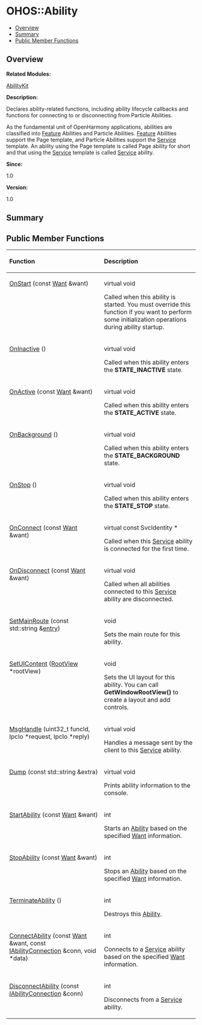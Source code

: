 # OHOS::Ability<a name="EN-US_TOPIC_0000001054479575"></a>

-   [Overview](#section686627827165632)
-   [Summary](#section182016991165632)
-   [Public Member Functions](#pub-methods)

## **Overview**<a name="section686627827165632"></a>

**Related Modules:**

[AbilityKit](abilitykit.md)

**Description:**

Declares ability-related functions, including ability lifecycle callbacks and functions for connecting to or disconnecting from Particle Abilities. 

As the fundamental unit of OpenHarmony applications, abilities are classified into  [Feature](feature.md)  Abilities and Particle Abilities.  [Feature](feature.md)  Abilities support the Page template, and Particle Abilities support the  [Service](service.md)  template. An ability using the Page template is called Page ability for short and that using the  [Service](service.md)  template is called  [Service](service.md)  ability.

**Since:**

1.0

**Version:**

1.0

## **Summary**<a name="section182016991165632"></a>

## Public Member Functions<a name="pub-methods"></a>

<a name="table875809647165632"></a>
<table><thead align="left"><tr id="row1646590855165632"><th class="cellrowborder" valign="top" width="50%" id="mcps1.1.3.1.1"><p id="p1395536008165632"><a name="p1395536008165632"></a><a name="p1395536008165632"></a>Function</p>
</th>
<th class="cellrowborder" valign="top" width="50%" id="mcps1.1.3.1.2"><p id="p1016693824165632"><a name="p1016693824165632"></a><a name="p1016693824165632"></a>Description</p>
</th>
</tr>
</thead>
<tbody><tr id="row849508489165632"><td class="cellrowborder" valign="top" width="50%" headers="mcps1.1.3.1.1 "><p id="p1453686894165632"><a name="p1453686894165632"></a><a name="p1453686894165632"></a><a href="abilitykit.md#ga4d016d42397f33c7710db8544581c757">OnStart</a> (const <a href="want.md">Want</a> &amp;want)</p>
</td>
<td class="cellrowborder" valign="top" width="50%" headers="mcps1.1.3.1.2 "><p id="p540301847165632"><a name="p540301847165632"></a><a name="p540301847165632"></a>virtual void </p>
<p id="p549128055165632"><a name="p549128055165632"></a><a name="p549128055165632"></a>Called when this ability is started. You must override this function if you want to perform some initialization operations during ability startup. </p>
</td>
</tr>
<tr id="row1652175935165632"><td class="cellrowborder" valign="top" width="50%" headers="mcps1.1.3.1.1 "><p id="p930990971165632"><a name="p930990971165632"></a><a name="p930990971165632"></a><a href="abilitykit.md#gae251a38aa7c0aebd7498eef86deab7c1">OnInactive</a> ()</p>
</td>
<td class="cellrowborder" valign="top" width="50%" headers="mcps1.1.3.1.2 "><p id="p940929638165632"><a name="p940929638165632"></a><a name="p940929638165632"></a>virtual void </p>
<p id="p542302668165632"><a name="p542302668165632"></a><a name="p542302668165632"></a>Called when this ability enters the <strong id="b2082006925165632"><a name="b2082006925165632"></a><a name="b2082006925165632"></a>STATE_INACTIVE</strong> state. </p>
</td>
</tr>
<tr id="row1726122509165632"><td class="cellrowborder" valign="top" width="50%" headers="mcps1.1.3.1.1 "><p id="p140299007165632"><a name="p140299007165632"></a><a name="p140299007165632"></a><a href="abilitykit.md#ga3135bfa435f5aaa185f21014a9e86e59">OnActive</a> (const <a href="want.md">Want</a> &amp;want)</p>
</td>
<td class="cellrowborder" valign="top" width="50%" headers="mcps1.1.3.1.2 "><p id="p2018294143165632"><a name="p2018294143165632"></a><a name="p2018294143165632"></a>virtual void </p>
<p id="p1311118038165632"><a name="p1311118038165632"></a><a name="p1311118038165632"></a>Called when this ability enters the <strong id="b609388297165632"><a name="b609388297165632"></a><a name="b609388297165632"></a>STATE_ACTIVE</strong> state. </p>
</td>
</tr>
<tr id="row978088755165632"><td class="cellrowborder" valign="top" width="50%" headers="mcps1.1.3.1.1 "><p id="p1009009736165632"><a name="p1009009736165632"></a><a name="p1009009736165632"></a><a href="abilitykit.md#ga8185ad517d94ca99a00917d3d1f10620">OnBackground</a> ()</p>
</td>
<td class="cellrowborder" valign="top" width="50%" headers="mcps1.1.3.1.2 "><p id="p795196067165632"><a name="p795196067165632"></a><a name="p795196067165632"></a>virtual void </p>
<p id="p709796004165632"><a name="p709796004165632"></a><a name="p709796004165632"></a>Called when this ability enters the <strong id="b453524171165632"><a name="b453524171165632"></a><a name="b453524171165632"></a>STATE_BACKGROUND</strong> state. </p>
</td>
</tr>
<tr id="row807327556165632"><td class="cellrowborder" valign="top" width="50%" headers="mcps1.1.3.1.1 "><p id="p1890229184165632"><a name="p1890229184165632"></a><a name="p1890229184165632"></a><a href="abilitykit.md#gaa4145b360bbe5cdb5d267b17ac12af6a">OnStop</a> ()</p>
</td>
<td class="cellrowborder" valign="top" width="50%" headers="mcps1.1.3.1.2 "><p id="p293254190165632"><a name="p293254190165632"></a><a name="p293254190165632"></a>virtual void </p>
<p id="p1341843924165632"><a name="p1341843924165632"></a><a name="p1341843924165632"></a>Called when this ability enters the <strong id="b2067096314165632"><a name="b2067096314165632"></a><a name="b2067096314165632"></a>STATE_STOP</strong> state. </p>
</td>
</tr>
<tr id="row1791232489165632"><td class="cellrowborder" valign="top" width="50%" headers="mcps1.1.3.1.1 "><p id="p1859764241165632"><a name="p1859764241165632"></a><a name="p1859764241165632"></a><a href="abilitykit.md#ga88e9dbaaa083be9f06adeea27680ef76">OnConnect</a> (const <a href="want.md">Want</a> &amp;want)</p>
</td>
<td class="cellrowborder" valign="top" width="50%" headers="mcps1.1.3.1.2 "><p id="p1473587870165632"><a name="p1473587870165632"></a><a name="p1473587870165632"></a>virtual const SvcIdentity * </p>
<p id="p143215404165632"><a name="p143215404165632"></a><a name="p143215404165632"></a>Called when this <a href="service.md">Service</a> ability is connected for the first time. </p>
</td>
</tr>
<tr id="row1598548600165632"><td class="cellrowborder" valign="top" width="50%" headers="mcps1.1.3.1.1 "><p id="p1034830851165632"><a name="p1034830851165632"></a><a name="p1034830851165632"></a><a href="abilitykit.md#gac17d2b81d661134b63ee74b0212eace6">OnDisconnect</a> (const <a href="want.md">Want</a> &amp;want)</p>
</td>
<td class="cellrowborder" valign="top" width="50%" headers="mcps1.1.3.1.2 "><p id="p675804049165632"><a name="p675804049165632"></a><a name="p675804049165632"></a>virtual void </p>
<p id="p1218740258165632"><a name="p1218740258165632"></a><a name="p1218740258165632"></a>Called when all abilities connected to this <a href="service.md">Service</a> ability are disconnected. </p>
</td>
</tr>
<tr id="row377002491165632"><td class="cellrowborder" valign="top" width="50%" headers="mcps1.1.3.1.1 "><p id="p497533447165632"><a name="p497533447165632"></a><a name="p497533447165632"></a><a href="abilitykit.md#gac83a9af046458b7f6bfaf85071b093f4">SetMainRoute</a> (const std::string &amp;<a href="entry.md">entry</a>)</p>
</td>
<td class="cellrowborder" valign="top" width="50%" headers="mcps1.1.3.1.2 "><p id="p899951112165632"><a name="p899951112165632"></a><a name="p899951112165632"></a>void </p>
<p id="p1497803139165632"><a name="p1497803139165632"></a><a name="p1497803139165632"></a>Sets the main route for this ability. </p>
</td>
</tr>
<tr id="row1310926151165632"><td class="cellrowborder" valign="top" width="50%" headers="mcps1.1.3.1.1 "><p id="p684980461165632"><a name="p684980461165632"></a><a name="p684980461165632"></a><a href="abilitykit.md#ga9b734c2ad8ad52f906d676f0c897a4aa">SetUIContent</a> (<a href="ohos-rootview.md">RootView</a> *rootView)</p>
</td>
<td class="cellrowborder" valign="top" width="50%" headers="mcps1.1.3.1.2 "><p id="p1843503935165632"><a name="p1843503935165632"></a><a name="p1843503935165632"></a>void </p>
<p id="p312039368165632"><a name="p312039368165632"></a><a name="p312039368165632"></a>Sets the UI layout for this ability. You can call <strong id="b959583830165632"><a name="b959583830165632"></a><a name="b959583830165632"></a>GetWindowRootView()</strong> to create a layout and add controls. </p>
</td>
</tr>
<tr id="row1266602865165632"><td class="cellrowborder" valign="top" width="50%" headers="mcps1.1.3.1.1 "><p id="p1073980064165632"><a name="p1073980064165632"></a><a name="p1073980064165632"></a><a href="abilitykit.md#gab2d208621c7236c3608afb77d8a02966">MsgHandle</a> (uint32_t funcId, IpcIo *request, IpcIo *reply)</p>
</td>
<td class="cellrowborder" valign="top" width="50%" headers="mcps1.1.3.1.2 "><p id="p965820957165632"><a name="p965820957165632"></a><a name="p965820957165632"></a>virtual void </p>
<p id="p223694496165632"><a name="p223694496165632"></a><a name="p223694496165632"></a>Handles a message sent by the client to this <a href="service.md">Service</a> ability. </p>
</td>
</tr>
<tr id="row1422392272165632"><td class="cellrowborder" valign="top" width="50%" headers="mcps1.1.3.1.1 "><p id="p1536457536165632"><a name="p1536457536165632"></a><a name="p1536457536165632"></a><a href="abilitykit.md#ga5330624843c776ebe61366540d32eb92">Dump</a> (const std::string &amp;extra)</p>
</td>
<td class="cellrowborder" valign="top" width="50%" headers="mcps1.1.3.1.2 "><p id="p269982077165632"><a name="p269982077165632"></a><a name="p269982077165632"></a>virtual void </p>
<p id="p219081160165632"><a name="p219081160165632"></a><a name="p219081160165632"></a>Prints ability information to the console. </p>
</td>
</tr>
<tr id="row1319167645165632"><td class="cellrowborder" valign="top" width="50%" headers="mcps1.1.3.1.1 "><p id="p1654716264165632"><a name="p1654716264165632"></a><a name="p1654716264165632"></a><a href="abilitykit.md#gab11d708d5eaa1eca54828fa88625681a">StartAbility</a> (const <a href="want.md">Want</a> &amp;want)</p>
</td>
<td class="cellrowborder" valign="top" width="50%" headers="mcps1.1.3.1.2 "><p id="p753565405165632"><a name="p753565405165632"></a><a name="p753565405165632"></a>int </p>
<p id="p902271214165632"><a name="p902271214165632"></a><a name="p902271214165632"></a>Starts an <a href="ohos-ability.md">Ability</a> based on the specified <a href="want.md">Want</a> information. </p>
</td>
</tr>
<tr id="row1584313896165632"><td class="cellrowborder" valign="top" width="50%" headers="mcps1.1.3.1.1 "><p id="p1468965187165632"><a name="p1468965187165632"></a><a name="p1468965187165632"></a><a href="abilitykit.md#gadc670d5f6df0d485ee3062b70b3ffe99">StopAbility</a> (const <a href="want.md">Want</a> &amp;want)</p>
</td>
<td class="cellrowborder" valign="top" width="50%" headers="mcps1.1.3.1.2 "><p id="p278864256165632"><a name="p278864256165632"></a><a name="p278864256165632"></a>int </p>
<p id="p1695931944165632"><a name="p1695931944165632"></a><a name="p1695931944165632"></a>Stops an <a href="ohos-ability.md">Ability</a> based on the specified <a href="want.md">Want</a> information. </p>
</td>
</tr>
<tr id="row1451207089165632"><td class="cellrowborder" valign="top" width="50%" headers="mcps1.1.3.1.1 "><p id="p1734005155165632"><a name="p1734005155165632"></a><a name="p1734005155165632"></a><a href="abilitykit.md#gac4a36f03c60fcbeca3b47192ccab1d24">TerminateAbility</a> ()</p>
</td>
<td class="cellrowborder" valign="top" width="50%" headers="mcps1.1.3.1.2 "><p id="p44589026165632"><a name="p44589026165632"></a><a name="p44589026165632"></a>int </p>
<p id="p869582941165632"><a name="p869582941165632"></a><a name="p869582941165632"></a>Destroys this <a href="ohos-ability.md">Ability</a>. </p>
</td>
</tr>
<tr id="row1157209658165632"><td class="cellrowborder" valign="top" width="50%" headers="mcps1.1.3.1.1 "><p id="p207932181165632"><a name="p207932181165632"></a><a name="p207932181165632"></a><a href="abilitykit.md#ga4da460ac085a8da1c665f317fcde2ba1">ConnectAbility</a> (const <a href="want.md">Want</a> &amp;want, const <a href="iabilityconnection.md">IAbilityConnection</a> &amp;conn, void *data)</p>
</td>
<td class="cellrowborder" valign="top" width="50%" headers="mcps1.1.3.1.2 "><p id="p118292578165632"><a name="p118292578165632"></a><a name="p118292578165632"></a>int </p>
<p id="p564942328165632"><a name="p564942328165632"></a><a name="p564942328165632"></a>Connects to a <a href="service.md">Service</a> ability based on the specified <a href="want.md">Want</a> information. </p>
</td>
</tr>
<tr id="row1249520296165632"><td class="cellrowborder" valign="top" width="50%" headers="mcps1.1.3.1.1 "><p id="p1911507722165632"><a name="p1911507722165632"></a><a name="p1911507722165632"></a><a href="abilitykit.md#ga1d9023597a9889dbb4015565a10f3470">DisconnectAbility</a> (const <a href="iabilityconnection.md">IAbilityConnection</a> &amp;conn)</p>
</td>
<td class="cellrowborder" valign="top" width="50%" headers="mcps1.1.3.1.2 "><p id="p1978724604165632"><a name="p1978724604165632"></a><a name="p1978724604165632"></a>int </p>
<p id="p1472831483165632"><a name="p1472831483165632"></a><a name="p1472831483165632"></a>Disconnects from a <a href="service.md">Service</a> ability. </p>
</td>
</tr>
</tbody>
</table>

